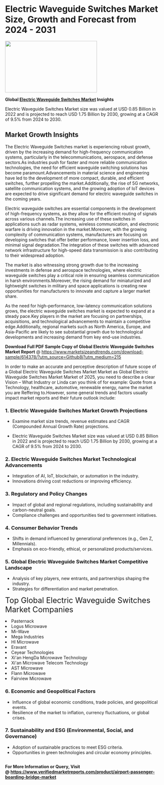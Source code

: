 <H1>Electric Waveguide Switches Market Size, Growth and Forecast from 2024 - 2031</H1><img class="aligncenter size-medium wp-image-584254" src="https://thirdeyenews.in/wp-content/uploads/2024/09/Global-Market-Research-300x168.jpeg" alt="" width="300" height="168" /><p><strong>Global&nbsp;<a href="https://www.marketsizeandtrends.com/download-sample/614378/?utm_source=Github8j?utm_medium=215">Electric Waveguide Switches Market</a> Insights</strong></p><p>Electric Waveguide Switches Market size was valued at USD 0.85 Billion in 2022 and is projected to reach USD 1.75 Billion by 2030, growing at a CAGR of 9.5% from 2024 to 2030.</p><p><h2>Market Growth Insights</h2> <p>The Electric Waveguide Switches market is experiencing robust growth, driven by the increasing demand for high-frequency communication systems, particularly in the telecommunications, aerospace, and defense sectors.As industries push for faster and more reliable communication technologies, the need for efficient waveguide switching solutions has become paramount.Advancements in material science and engineering have led to the development of more compact, durable, and efficient switches, further propelling the market.Additionally, the rise of 5G networks, satellite communication systems, and the growing adoption of IoT devices are expected to drive significant demand for electric waveguide switches in the coming years.</p> <p>Electric waveguide switches are essential components in the development of high-frequency systems, as they allow for the efficient routing of signals across various channels.The increasing use of these switches in applications such as radar systems, wireless communication, and electronic warfare is driving innovation in the market.Moreover, with the growing complexity of communication systems, manufacturers are focusing on developing switches that offer better performance, lower insertion loss, and minimal signal degradation.The integration of these switches with advanced network infrastructure for high-speed data transmission is also contributing to their widespread adoption.</p> <p>The market is also witnessing strong growth due to the increasing investments in defense and aerospace technologies, where electric waveguide switches play a critical role in ensuring seamless communication in harsh environments.Moreover, the rising demand for miniaturized and lightweight switches in military and space applications is creating new opportunities for manufacturers to innovate and capture a larger market share.</p> <p>As the need for high-performance, low-latency communication solutions grows, the electric waveguide switches market is expected to expand at a steady pace.Key players in the market are focusing on partnerships, acquisitions, and technological advancements to maintain a competitive edge.Additionally, regional markets such as North America, Europe, and Asia-Pacific are likely to see substantial growth due to technological developments and increasing demand from key end-use industries.</p> <p><span class=""><strong>Download Full PDF Sample Copy of Global Electric Waveguide Switches Market Report</strong> @ <a href="https://www.marketsizeandtrends.com/download-sample/614378/?utm_source=Github8j?utm_medium=215" target="_blank">https://www.marketsizeandtrends.com/download-sample/614378/?utm_source=Github8j?utm_medium=215</a></span></p><p>In order to make an accurate and perceptive description of future scope of a Global&nbsp;Electric Waveguide Switches Market Market as Global&nbsp;Electric Waveguide Switches Market Market of 2025, you need to describe a clear Vision &ndash; What Industry or Linda can you think of for example: Quote from a Technology, healthcare, automotive, renewable energy, name the market you are Reffering to.However, some general trends and factors usually impact market reports and their future outlook include:</p><h3>1.&nbsp;<strong>Electric Waveguide Switches Market Growth Projections</strong></h3><ul><li>Examine market size trends, revenue estimates and CAGR (Compounded Annual Growth Rate) projections.</li><li><p>Electric Waveguide Switches Market size was valued at USD 0.85 Billion in 2022 and is projected to reach USD 1.75 Billion by 2030, growing at a CAGR of 9.5% from 2024 to 2030.</p></li></ul><h3>2.&nbsp;<strong>Electric Waveguide Switches Market Technological Advancements</strong></h3><ul><li>Integration of AI, IoT, blockchain, or automation in the industry.</li><li>Innovations driving cost reductions or improving efficiency.</li></ul><h3>3.&nbsp;<strong>Regulatory and Policy Changes</strong></h3><ul><li>Impact of global and regional regulations, including sustainability and carbon-neutral goals.</li><li>Compliance challenges and opportunities tied to government initiatives.</li></ul><h3>4.&nbsp;<strong>Consumer Behavior Trends</strong></h3><ul><li>Shifts in demand influenced by generational preferences (e.g., Gen Z, Millennials).</li><li>Emphasis on eco-friendly, ethical, or personalized products/services.</li></ul><h3>5.&nbsp;<strong>Global Electric Waveguide Switches Market Competitive Landscape</strong></h3><ul><li>Analysis of key players, new entrants, and partnerships shaping the industry.</li><li>Strategies for differentiation and market penetration.</li></ul><p data-pm-slice="1 1 []"><span style="color: inherit; font-family: inherit; font-size: 25px;">Top Global Electric Waveguide Switches Market Companies</span></p><div class="" data-test-id=""><p><li>Pasternack</li><li> Logus Microwave</li><li> Mi-Wave</li><li> Mega Industries</li><li> HI Microwave</li><li> Eravant</li><li> Ceyear Technologies</li><li> Xi'an HengDa Microwave Technology</li><li> Xi'an Microwave Telecom Technology</li><li> AST Microwave</li><li> Flann Microwave</li><li> Fairview Microwave</li></p></div><h3>6.&nbsp;<strong>Economic and Geopolitical Factors</strong></h3><ul><li>Influence of global economic conditions, trade policies, and geopolitical events.</li><li>Resilience of the market to inflation, currency fluctuations, or global crises.</li></ul><h3>7.&nbsp;<strong>Sustainability and ESG (Environmental, Social, and Governance)</strong></h3><ul><li>Adoption of sustainable practices to meet ESG criteria.</li><li>Opportunities in green technologies and circular economy principles.</li></ul><h2><strong style="font-size: 14px;">For More Information or Query, Visit @&nbsp;</strong><a style="background-color: #ffffff; font-size: 14px;" href="https://www.marketsizeandtrends.com/report/electric-waveguide-switches-market/" target="_blank">https://www.verifiedmarketreports.com/product/airport-passenger-boarding-bridge-market</a></h2>